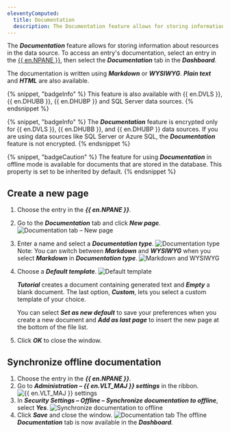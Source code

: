 ```yaml
---
eleventyComputed:
  title: Documentation
  description: The Documentation feature allows for storing information about resources in the data source.
---
```

The ***Documentation*** feature allows for storing information about resources in the data source. To access an entry's documentation, select an entry in the [{{ en.NPANE }}](/rdm/windows/user-interface/navigation-pane/), then select the ***Documentation*** tab in the ***Dashboard***.

The documentation is written using ***Markdown*** or ***WYSIWYG***. ***Plain text*** and ***HTML*** are also available.

{% snippet, "badgeInfo" %}
This feature is also available with {{ en.DVLS }}, {{ en.DHUBB }}, {{ en.DHUBP }} and SQL Server data sources.
{% endsnippet %}

{% snippet, "badgeInfo" %}
The ***Documentation*** feature is encrypted only for {{ en.DVLS }}, {{ en.DHUBB }}, and {{ en.DHUBP }} data sources. If you are using data sources like SQL Server or Azure SQL, the ***Documentation*** feature is not encrypted.
{% endsnippet %}

{% snippet, "badgeCaution" %}
The feature for using ***Documentation*** in offline mode is available for documents that are stored in the database.  This property is set to be inherited by default.
{% endsnippet %}

## Create a new page
1. Choose the entry in the ***{{ en.NPANE }}***.
1. Go to the ***Documentation*** tab and click ***New page***.
![Documentation tab – New page](https://cdnweb.devolutions.net/docs/docs_en_rdm_mac_RDMMac6018.png)
1. Enter a name and select a ***Documentation type***.
![Documentation type](https://cdnweb.devolutions.net/docs/docs_en_rdm_mac_RDMMac6027.png)
Note: You can switch between ***Markdown*** and ***WYSIWYG*** when you select ***Markdown*** in ***Documentation type***.
![Markdown and WYSIWYG](https://cdnweb.devolutions.net/docs/docs_en_rdm_mac_RDMMac6034.png)
1. Choose a ***Default template***.
![Default template](https://cdnweb.devolutions.net/docs/docs_en_rdm_mac_RDMMac6028.png)

   ***Tutorial*** creates a document containing generated text and ***Empty*** a blank document. The last option, ***Custom***, lets you select a custom template of your choice.

   You can select ***Set as new default*** to save your preferences when you create a new document and ***Add as last page*** to insert the new page at the bottom of the file list.

1. Click ***OK*** to close the window.

## Synchronize offline documentation
1. Choose the entry in the ***{{ en.NPANE }}***.
1. Go to ***Administration – {{ en.VLT_MAJ }} settings*** in the ribbon.
![{{ en.VLT_MAJ }} settings](https://cdnweb.devolutions.net/docs/docs_en_rdm_mac_RDMMac6025.png)
1. In ***Security Settings – Offline – Synchronize documentation to offline***, select ***Yes***.
![Synchronize documentation to offline](https://cdnweb.devolutions.net/docs/docs_en_rdm_mac_RDMMac6019.png)
1. Click ***Save*** and close the window.
![Documentation tab](https://cdnweb.devolutions.net/docs/docs_en_rdm_mac_RDMMac6026.png)
The offline ***Documentation*** tab is now available in the ***Dashboard***.

